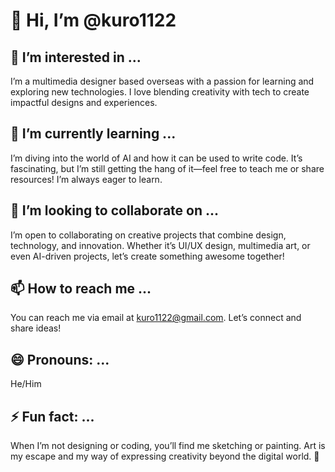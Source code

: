 # 👋 Hi, I’m @kuro1122

## 👀 I’m interested in ...
I’m a multimedia designer based overseas with a passion for learning and exploring new technologies. I love blending creativity with tech to create impactful designs and experiences.

## 🌱 I’m currently learning ...
I’m diving into the world of AI and how it can be used to write code. It’s fascinating, but I’m still getting the hang of it—feel free to teach me or share resources! I’m always eager to learn.

## 💞️ I’m looking to collaborate on ...
I’m open to collaborating on creative projects that combine design, technology, and innovation. Whether it’s UI/UX design, multimedia art, or even AI-driven projects, let’s create something awesome together!

## 📫 How to reach me ...
You can reach me via email at [kuro1122@gmail.com](mailto:kuro1122@gmail.com). Let’s connect and share ideas!

## 😄 Pronouns: ...
He/Him

## ⚡ Fun fact: ...
When I’m not designing or coding, you’ll find me sketching or painting. Art is my escape and my way of expressing creativity beyond the digital world. 🎨
